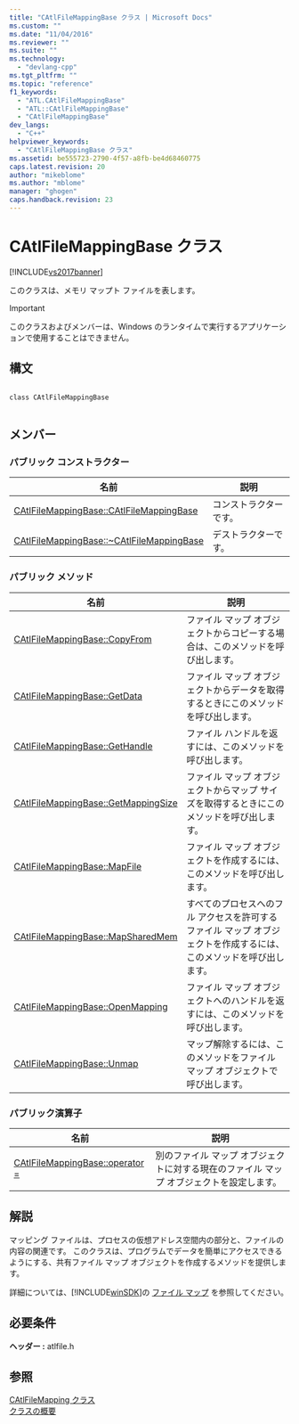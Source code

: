 ```yaml
---
title: "CAtlFileMappingBase クラス | Microsoft Docs"
ms.custom: ""
ms.date: "11/04/2016"
ms.reviewer: ""
ms.suite: ""
ms.technology: 
  - "devlang-cpp"
ms.tgt_pltfrm: ""
ms.topic: "reference"
f1_keywords: 
  - "ATL.CAtlFileMappingBase"
  - "ATL::CAtlFileMappingBase"
  - "CAtlFileMappingBase"
dev_langs: 
  - "C++"
helpviewer_keywords: 
  - "CAtlFileMappingBase クラス"
ms.assetid: be555723-2790-4f57-a8fb-be4d68460775
caps.latest.revision: 20
author: "mikeblome"
ms.author: "mblome"
manager: "ghogen"
caps.handback.revision: 23
---
```

# CAtlFileMappingBase クラス
[!INCLUDE[vs2017banner](../../assembler/inline/includes/vs2017banner.md)]

このクラスは、メモリ マップト ファイルを表します。  
  
> [!IMPORTANT]
>  このクラスおよびメンバーは、Windows のランタイムで実行するアプリケーションで使用することはできません。  
  
## 構文  
  
```  
  
class CAtlFileMappingBase  
  
```  
  
## メンバー  
  
### パブリック コンストラクター  
  
|名前|説明|  
|--------|--------|  
|[CAtlFileMappingBase::CAtlFileMappingBase](../Topic/CAtlFileMappingBase::CAtlFileMappingBase.md)|コンストラクターです。|  
|[CAtlFileMappingBase::~CAtlFileMappingBase](../Topic/CAtlFileMappingBase::~CAtlFileMappingBase.md)|デストラクターです。|  
  
### パブリック メソッド  
  
|名前|説明|  
|--------|--------|  
|[CAtlFileMappingBase::CopyFrom](../Topic/CAtlFileMappingBase::CopyFrom.md)|ファイル マップ オブジェクトからコピーする場合は、このメソッドを呼び出します。|  
|[CAtlFileMappingBase::GetData](../Topic/CAtlFileMappingBase::GetData.md)|ファイル マップ オブジェクトからデータを取得するときにこのメソッドを呼び出します。|  
|[CAtlFileMappingBase::GetHandle](../Topic/CAtlFileMappingBase::GetHandle.md)|ファイル ハンドルを返すには、このメソッドを呼び出します。|  
|[CAtlFileMappingBase::GetMappingSize](../Topic/CAtlFileMappingBase::GetMappingSize.md)|ファイル マップ オブジェクトからマップ サイズを取得するときにこのメソッドを呼び出します。|  
|[CAtlFileMappingBase::MapFile](../Topic/CAtlFileMappingBase::MapFile.md)|ファイル マップ オブジェクトを作成するには、このメソッドを呼び出します。|  
|[CAtlFileMappingBase::MapSharedMem](../Topic/CAtlFileMappingBase::MapSharedMem.md)|すべてのプロセスへのフル アクセスを許可するファイル マップ オブジェクトを作成するには、このメソッドを呼び出します。|  
|[CAtlFileMappingBase::OpenMapping](../Topic/CAtlFileMappingBase::OpenMapping.md)|ファイル マップ オブジェクトへのハンドルを返すには、このメソッドを呼び出します。|  
|[CAtlFileMappingBase::Unmap](../Topic/CAtlFileMappingBase::Unmap.md)|マップ解除するには、このメソッドをファイル マップ オブジェクトで呼び出します。|  
  
### パブリック演算子  
  
|名前|説明|  
|--------|--------|  
|[CAtlFileMappingBase::operator \=](../Topic/CAtlFileMappingBase::operator%20=.md)|別のファイル マップ オブジェクトに対する現在のファイル マップ オブジェクトを設定します。|  
  
## 解説  
 マッピング ファイルは、プロセスの仮想アドレス空間内の部分と、ファイルの内容の関連です。  このクラスは、プログラムでデータを簡単にアクセスできるようにする、共有ファイル マップ オブジェクトを作成するメソッドを提供します。  
  
 詳細については、[!INCLUDE[winSDK](../../atl/includes/winsdk_md.md)]の [ファイル マップ](http://msdn.microsoft.com/library/windows/desktop/aa366556) を参照してください。  
  
## 必要条件  
 **ヘッダー :** atlfile.h  
  
## 参照  
 [CAtlFileMapping クラス](../Topic/CAtlFileMapping%20Class.md)   
 [クラスの概要](../../atl/atl-class-overview.md)